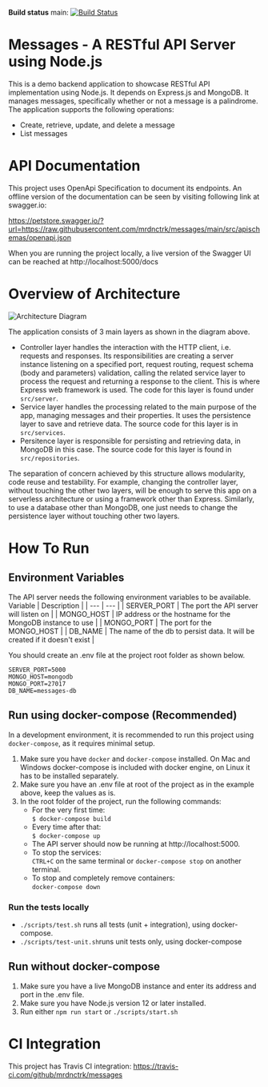 **Build status**
main: 
[![Build Status](https://travis-ci.com/mrdnctrk/messages.svg?branch=main)](https://travis-ci.com/mrdnctrk/messages)

# Messages - A RESTful API Server using Node.js
This is a demo backend application to showcase RESTful API implementation using Node.js. It depends on Express.js and MongoDB.
It manages messages, specifically whether or not a message is a palindrome. The application supports the following operations:
- Create, retrieve, update, and delete a message
- List messages

# API Documentation
This project uses OpenApi Specification to document its endpoints. An offline version of the documentation can be seen by visiting following link at swagger.io:

https://petstore.swagger.io/?url=https://raw.githubusercontent.com/mrdnctrk/messages/main/src/apischemas/openapi.json

When you are running the project locally, a live version of the Swagger UI can be reached at http://localhost:5000/docs

# Overview of Architecture

![Architecture Diagram](https://i.imgur.com/ChmyMrq.png)

The application consists of 3 main layers as shown in the diagram above. 

* Controller layer handles the interaction with the HTTP client, i.e. requests and responses. Its responsibilities are creating a server instance listening on a specified port, request routing, request schema (body and parameters) validation, calling the related service layer to process the request and returning a response to the client. This is where Express web framework is used. The code for this layer is found under `src/server`.
* Service layer handles the processing related to the main purpose of the app, managing messages and their properties. It uses the persistence layer to save and retrieve data. The source code for this layer is in `src/services`.
* Persitence layer is responsible for persisting and retrieving data, in MongoDB in this case. The source code for this layer is found in `src/repositories`.

The separation of concern achieved by this structure allows modularity, code reuse and testability. For example, changing the controller layer, without touching the other two layers, will be enough to  serve this app on a serverless architecture or using a framework other than Express. Similarly, to use a database other than MongoDB, one just needs to change the persistence layer without touching other two layers. 


# How To Run

## Environment Variables

The API server needs the following environment variables to be available.
 Variable | Description |
| --- | --- |
| SERVER_PORT | The port the API server will listen on |
| MONGO_HOST | IP address or the hostname for the MongoDB instance to use |
| MONGO_PORT | The port for the MONGO_HOST |
| DB_NAME | The name of the db to persist data. It will be created if it doesn't exist |

You should create an .env file at the project root folder as shown below. 
```
SERVER_PORT=5000
MONGO_HOST=mongodb
MONGO_PORT=27017
DB_NAME=messages-db
```

## Run using docker-compose (Recommended)

In a development environment, it is recommended to run this project using `docker-compose`, as it requires minimal setup.  

1. Make sure you have `docker` and `docker-compose` installed. On Mac and Windows docker-compose is included with docker engine, on Linux it has to be installed separately.
2. Make sure you have an .env file at root of the project as in the example above, keep the values as is. 
3. In the root folder of the project, run the following commands:  
    * For the very first time:    
    `$ docker-compose build`    
    * Every time after that:  
     `$ docker-compose up`
    * The API server should now be running at http://localhost:5000.
    * To stop the services:    
      `CTRL+C` on the same terminal or `docker-compose stop` on another terminal. 
    * To stop and completely remove containers:   
      `docker-compose down`
      
### Run the tests locally
* `./scripts/test.sh` runs all tests (unit + integration), using docker-compose.
* `./scripts/test-unit.sh`runs unit tests only, using docker-compose

## Run without docker-compose
1. Make sure you have a live MongoDB instance and enter its address and port in the .env file. 
2. Make sure you have Node.js version 12 or later installed. 
2. Run either `npm run start` or `./scripts/start.sh`

# CI Integration

This project has Travis CI integration: https://travis-ci.com/github/mrdnctrk/messages

        
